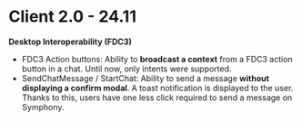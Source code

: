 # Client 2.0 - 24.11

**Desktop Interoperability (FDC3)**

* FDC3 Action buttons: Ability to **broadcast a context** from a FDC3 action button in a chat. Until now, only intents were supported.
* SendChatMessage / StartChat: Ability to send a message **without displaying a confirm modal**. A toast notification is displayed to the user. Thanks to this, users have one less click required to send a message on Symphony.

